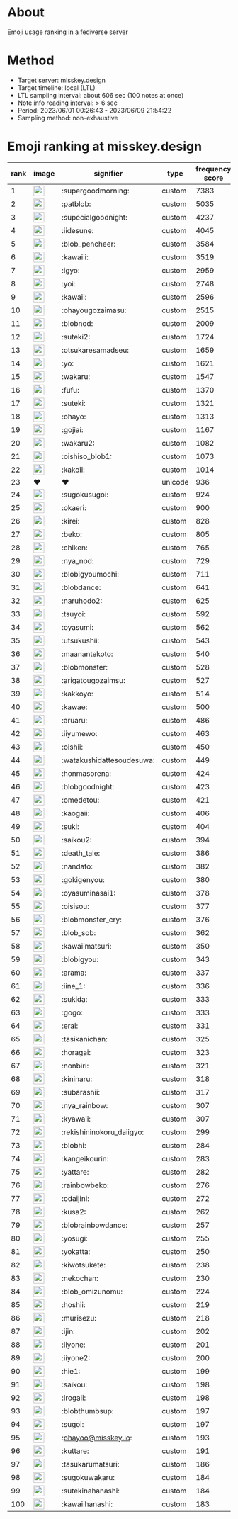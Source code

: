 # About
Emoji usage ranking in a fediverse server

# Method
- Target server: misskey.design
- Target timeline: local (LTL)
- LTL sampling interval: about 606 sec (100 notes at once)
- Note info reading interval: > 6 sec
- Period: 2023/06/01 00:26:43 - 2023/06/09 21:54:22 
- Sampling method: non-exhaustive

# Emoji ranking at misskey.design

|rank|image|signifier|type|frequency score|
|----|----|----|----|----|
|1|<img height="24" src="https://misskey.design/emoji/supergoodmorning.webp">|:supergoodmorning:|custom|7383|
|2|<img height="24" src="https://misskey.design/emoji/patblob.webp">|:patblob:|custom|5035|
|3|<img height="24" src="https://misskey.design/emoji/supecialgoodnight.webp">|:supecialgoodnight:|custom|4237|
|4|<img height="24" src="https://misskey.design/emoji/iidesune.webp">|:iidesune:|custom|4045|
|5|<img height="24" src="https://misskey.design/emoji/blob_pencheer.webp">|:blob_pencheer:|custom|3584|
|6|<img height="24" src="https://misskey.design/emoji/kawaiii.webp">|:kawaiii:|custom|3519|
|7|<img height="24" src="https://misskey.design/emoji/igyo.webp">|:igyo:|custom|2959|
|8|<img height="24" src="https://misskey.design/emoji/yoi.webp">|:yoi:|custom|2748|
|9|<img height="24" src="https://misskey.design/emoji/kawaii.webp">|:kawaii:|custom|2596|
|10|<img height="24" src="https://misskey.design/emoji/ohayougozaimasu.webp">|:ohayougozaimasu:|custom|2515|
|11|<img height="24" src="https://misskey.design/emoji/blobnod.webp">|:blobnod:|custom|2009|
|12|<img height="24" src="https://misskey.design/emoji/suteki2.webp">|:suteki2:|custom|1724|
|13|<img height="24" src="https://misskey.design/emoji/otsukaresamadseu.webp">|:otsukaresamadseu:|custom|1659|
|14|<img height="24" src="https://misskey.design/emoji/yo.webp">|:yo:|custom|1621|
|15|<img height="24" src="https://misskey.design/emoji/wakaru.webp">|:wakaru:|custom|1547|
|16|<img height="24" src="https://misskey.design/emoji/fufu.webp">|:fufu:|custom|1370|
|17|<img height="24" src="https://misskey.design/emoji/suteki.webp">|:suteki:|custom|1321|
|18|<img height="24" src="https://misskey.design/emoji/ohayo.webp">|:ohayo:|custom|1313|
|19|<img height="24" src="https://misskey.design/emoji/gojiai.webp">|:gojiai:|custom|1167|
|20|<img height="24" src="https://misskey.design/emoji/wakaru2.webp">|:wakaru2:|custom|1082|
|21|<img height="24" src="https://misskey.design/emoji/oishiso_blob1.webp">|:oishiso_blob1:|custom|1073|
|22|<img height="24" src="https://misskey.design/emoji/kakoii.webp">|:kakoii:|custom|1014|
|23|❤|❤|unicode|936|
|24|<img height="24" src="https://misskey.design/emoji/sugokusugoi.webp">|:sugokusugoi:|custom|924|
|25|<img height="24" src="https://misskey.design/emoji/okaeri.webp">|:okaeri:|custom|900|
|26|<img height="24" src="https://misskey.design/emoji/kirei.webp">|:kirei:|custom|828|
|27|<img height="24" src="https://misskey.design/emoji/beko.webp">|:beko:|custom|805|
|28|<img height="24" src="https://misskey.design/emoji/chiken.webp">|:chiken:|custom|765|
|29|<img height="24" src="https://misskey.design/emoji/nya_nod.webp">|:nya_nod:|custom|729|
|30|<img height="24" src="https://misskey.design/emoji/blobigyoumochi.webp">|:blobigyoumochi:|custom|711|
|31|<img height="24" src="https://misskey.design/emoji/blobdance.webp">|:blobdance:|custom|641|
|32|<img height="24" src="https://misskey.design/emoji/naruhodo2.webp">|:naruhodo2:|custom|625|
|33|<img height="24" src="https://misskey.design/emoji/tsuyoi.webp">|:tsuyoi:|custom|592|
|34|<img height="24" src="https://misskey.design/emoji/oyasumi.webp">|:oyasumi:|custom|562|
|35|<img height="24" src="https://misskey.design/emoji/utsukushii.webp">|:utsukushii:|custom|543|
|36|<img height="24" src="https://misskey.design/emoji/maanantekoto.webp">|:maanantekoto:|custom|540|
|37|<img height="24" src="https://misskey.design/emoji/blobmonster.webp">|:blobmonster:|custom|528|
|38|<img height="24" src="https://misskey.design/emoji/arigatougozaimsu.webp">|:arigatougozaimsu:|custom|527|
|39|<img height="24" src="https://misskey.design/emoji/kakkoyo.webp">|:kakkoyo:|custom|514|
|40|<img height="24" src="https://misskey.design/emoji/kawae.webp">|:kawae:|custom|500|
|41|<img height="24" src="https://misskey.design/emoji/aruaru.webp">|:aruaru:|custom|486|
|42|<img height="24" src="https://misskey.design/emoji/iiyumewo.webp">|:iiyumewo:|custom|463|
|43|<img height="24" src="https://misskey.design/emoji/oishii.webp">|:oishii:|custom|450|
|44|<img height="24" src="https://misskey.design/emoji/watakushidattesoudesuwa.webp">|:watakushidattesoudesuwa:|custom|449|
|45|<img height="24" src="https://misskey.design/emoji/honmasorena.webp">|:honmasorena:|custom|424|
|46|<img height="24" src="https://misskey.design/emoji/blobgoodnight.webp">|:blobgoodnight:|custom|423|
|47|<img height="24" src="https://misskey.design/emoji/omedetou.webp">|:omedetou:|custom|421|
|48|<img height="24" src="https://misskey.design/emoji/kaogaii.webp">|:kaogaii:|custom|406|
|49|<img height="24" src="https://misskey.design/emoji/suki.webp">|:suki:|custom|404|
|50|<img height="24" src="https://misskey.design/emoji/saikou2.webp">|:saikou2:|custom|394|
|51|<img height="24" src="https://misskey.design/emoji/death_tale.webp">|:death_tale:|custom|386|
|52|<img height="24" src="https://misskey.design/emoji/nandato.webp">|:nandato:|custom|382|
|53|<img height="24" src="https://misskey.design/emoji/gokigenyou.webp">|:gokigenyou:|custom|380|
|54|<img height="24" src="https://misskey.design/emoji/oyasuminasai1.webp">|:oyasuminasai1:|custom|378|
|55|<img height="24" src="https://misskey.design/emoji/oisisou.webp">|:oisisou:|custom|377|
|56|<img height="24" src="https://misskey.design/emoji/blobmonster_cry.webp">|:blobmonster_cry:|custom|376|
|57|<img height="24" src="https://misskey.design/emoji/blob_sob.webp">|:blob_sob:|custom|362|
|58|<img height="24" src="https://misskey.design/emoji/kawaiimatsuri.webp">|:kawaiimatsuri:|custom|350|
|59|<img height="24" src="https://misskey.design/emoji/blobigyou.webp">|:blobigyou:|custom|343|
|60|<img height="24" src="https://misskey.design/emoji/arama.webp">|:arama:|custom|337|
|61|<img height="24" src="https://misskey.design/emoji/iine_1.webp">|:iine_1:|custom|336|
|62|<img height="24" src="https://misskey.design/emoji/sukida.webp">|:sukida:|custom|333|
|63|<img height="24" src="https://misskey.design/emoji/gogo.webp">|:gogo:|custom|333|
|64|<img height="24" src="https://misskey.design/emoji/erai.webp">|:erai:|custom|331|
|65|<img height="24" src="https://misskey.design/emoji/tasikanichan.webp">|:tasikanichan:|custom|325|
|66|<img height="24" src="https://misskey.design/emoji/horagai.webp">|:horagai:|custom|323|
|67|<img height="24" src="https://misskey.design/emoji/nonbiri.webp">|:nonbiri:|custom|321|
|68|<img height="24" src="https://misskey.design/emoji/kininaru.webp">|:kininaru:|custom|318|
|69|<img height="24" src="https://misskey.design/emoji/subarashii.webp">|:subarashii:|custom|317|
|70|<img height="24" src="https://misskey.design/emoji/nya_rainbow.webp">|:nya_rainbow:|custom|307|
|71|<img height="24" src="https://misskey.design/emoji/kyawaii.webp">|:kyawaii:|custom|307|
|72|<img height="24" src="https://misskey.design/emoji/rekishininokoru_daiigyo.webp">|:rekishininokoru_daiigyo:|custom|299|
|73|<img height="24" src="https://misskey.design/emoji/blobhi.webp">|:blobhi:|custom|284|
|74|<img height="24" src="https://misskey.design/emoji/kangeikourin.webp">|:kangeikourin:|custom|283|
|75|<img height="24" src="https://misskey.design/emoji/yattare.webp">|:yattare:|custom|282|
|76|<img height="24" src="https://misskey.design/emoji/rainbowbeko.webp">|:rainbowbeko:|custom|276|
|77|<img height="24" src="https://misskey.design/emoji/odaijini.webp">|:odaijini:|custom|272|
|78|<img height="24" src="https://misskey.design/emoji/kusa2.webp">|:kusa2:|custom|262|
|79|<img height="24" src="https://misskey.design/emoji/blobrainbowdance.webp">|:blobrainbowdance:|custom|257|
|80|<img height="24" src="https://misskey.design/emoji/yosugi.webp">|:yosugi:|custom|255|
|81|<img height="24" src="https://misskey.design/emoji/yokatta.webp">|:yokatta:|custom|250|
|82|<img height="24" src="https://misskey.design/emoji/kiwotsukete.webp">|:kiwotsukete:|custom|238|
|83|<img height="24" src="https://misskey.design/emoji/nekochan.webp">|:nekochan:|custom|230|
|84|<img height="24" src="https://misskey.design/emoji/blob_omizunomu.webp">|:blob_omizunomu:|custom|224|
|85|<img height="24" src="https://misskey.design/emoji/hoshii.webp">|:hoshii:|custom|219|
|86|<img height="24" src="https://misskey.design/emoji/murisezu.webp">|:murisezu:|custom|218|
|87|<img height="24" src="https://misskey.design/emoji/ijin.webp">|:ijin:|custom|202|
|88|<img height="24" src="https://misskey.design/emoji/iiyone.webp">|:iiyone:|custom|201|
|89|<img height="24" src="https://misskey.design/emoji/iiyone2.webp">|:iiyone2:|custom|200|
|90|<img height="24" src="https://misskey.design/emoji/hie1.webp">|:hie1:|custom|199|
|91|<img height="24" src="https://misskey.design/emoji/saikou.webp">|:saikou:|custom|198|
|92|<img height="24" src="https://misskey.design/emoji/irogaii.webp">|:irogaii:|custom|198|
|93|<img height="24" src="https://misskey.design/emoji/blobthumbsup.webp">|:blobthumbsup:|custom|197|
|94|<img height="24" src="https://misskey.design/emoji/sugoi.webp">|:sugoi:|custom|197|
|95|<img height="24" src="https://misskey.design/emoji/ohayoo.webp">|:ohayoo@misskey.io:|custom|193|
|96|<img height="24" src="https://misskey.design/emoji/kuttare.webp">|:kuttare:|custom|191|
|97|<img height="24" src="https://misskey.design/emoji/tasukarumatsuri.webp">|:tasukarumatsuri:|custom|186|
|98|<img height="24" src="https://misskey.design/emoji/sugokuwakaru.webp">|:sugokuwakaru:|custom|184|
|99|<img height="24" src="https://misskey.design/emoji/sutekinahanashi.webp">|:sutekinahanashi:|custom|184|
|100|<img height="24" src="https://misskey.design/emoji/kawaiihanashi.webp">|:kawaiihanashi:|custom|183|
